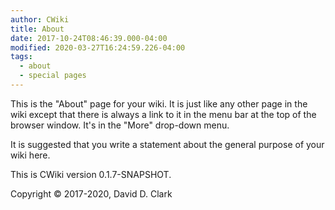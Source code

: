 ```yaml
---
author: CWiki
title: About
date: 2017-10-24T08:46:39.000-04:00
modified: 2020-03-27T16:24:59.226-04:00
tags:
  - about
  - special pages
---
```



This is the "About" page for your wiki. It is just like any other page in the wiki except that there is always a link to it in the menu bar at the top of the browser window. It's in the "More" drop-down menu.

It is suggested that you write a statement about the general purpose of your wiki here.

This is CWiki version 0.1.7-SNAPSHOT.

Copyright © 2017-2020, David D. Clark